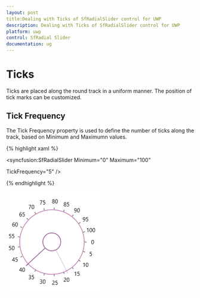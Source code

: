 ```yaml
---
layout: post
title:Dealing with Ticks of SfRadialSlider control for UWP
description: Dealing with Ticks of SfRadialSlider control for UWP 
platform: uwp
control: SfRadial Slider 
documentation: ug
---
```


# Ticks 

Ticks are placed along the round track in a uniform manner. The position of tick marks can be customized.

## Tick Frequency

The Tick Frequency property is used to define the number of ticks along the track, based on Minimum and Maximumn values.

{% highlight xaml %}

<syncfusion:SfRadialSlider Minimum="0" Maximum="100"  

TickFrequency="5" />

{% endhighlight %}

![](Concepts--and-Features_images/Concepts--and-Features_img2.png)

